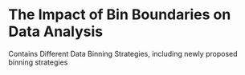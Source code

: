 # The Impact of Bin Boundaries on Data Analysis
Contains Different Data Binning Strategies, including newly proposed binning strategies 
